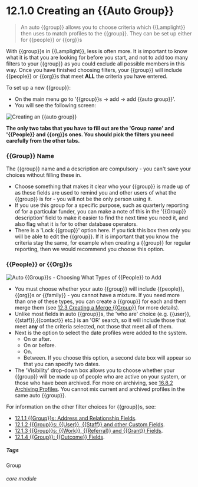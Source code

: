 # 12.1.0 Creating an {{Auto Group}}

> An auto {{group}} allows you to choose criteria which {{Lamplight}} then uses to match profiles to the {{group}}. They can be set up either for {{people}} or {{org}}s




With {{group}}s in {{Lamplight}}, less is often more. It is important to know what it is that you are looking for before you start, and not to add too many filters to your {{group}} as you could exclude all possible members in this way. Once you have finished choosing filters, your {{group}} will include {{people}} or {{org}}s that meet **ALL** the criteria you have entered. 

To set up a new {{group}}:

- On the main menu go to '{{group}}s -> add -> add {{auto group}}'. 
- You will see the following screen:

![Creating an {{auto group}}](103a.png)

**The only two tabs that you have to fill out are the 'Group name' and '{{People}} and {{org}}s ones. You should pick the filters you need carefully from the other tabs.**


### {{Group}} Name

The {{group}} name and a description are compulsory - you can't save your choices without filling these in.  
 - Choose something that makes it clear who your {{group}} is made up of as these fields are used to remind you and other users of what the {{group}} is for - you will not be the only person using it. 
- If you use this group for a specific purpose, such as quarterly reporting of for a particular funder, you can make a note of this in the '{{Group}} description' field to make it easier to find the next time you need it, and also flag what it is for to other database operators. 
- There is a 'Lock {{group}}' option here.  If you tick this box then only you will be able to edit the {{group}}. If it is important that you know the criteria stay the same, for example when creating a {{group}} for regular reporting, then we would recommend you choose this option. 


### {{People}} or {{Org}}s
 
![Auto {{Group}}s - Choosing What Types of {{People}} to Add](103b.png)

- You must choose whether your auto {{group}} will include {{people}}, {{org}}s or {{family}} - you cannot have a mixture. If you need more than one of these types, you can create a {{group}} for each and them merge them (see [12.3 Creating a Merge {{Group}}](/help/index/p/12.3) for more details). 
- Unlike most fields in auto {{group}}s, the 'who are' choice (e.g. {{user}}, {{staff}},{{contact}} etc.) is an 'OR' search, so it will include those that meet **any** of the criteria selected, not those that meet all of them. 
- Next is the option to select the date profiles were added to the system.
  - On or after. 
  - On or before.
  - On.
  - Between. If you choose this option, a second date box will appear so that you can specify two dates. 
- The 'Visibility' drop-down box allows you to choose whether your {{group}} will be made up of people who are active on your system, or those who have been archived. For more on archiving, see [16.8.2 Archiving Profiles](/help/index/p/16.8.2). You cannot mix current and archived profiles in the same auto {{group}}.

For information on the other filter choices for {{group}}s, see:

- [12.1.1 {{Group}}s: Address and Relationship Fields](/help/index/p/12.1.1).
- [12.1.2 {{Group}}s: {{User}}, {{Staff}} and other Custom Fields](/help/index/p/12.1.2).
- [12.1.3 {{Group}}s: {{Work}}, {{Referral}} and {{Grant}} Fields](/help/index/p/12.1.3).
- [12.1.4 {{Group}}: {{Outcome}} Fields](help/index/p/12.1.4).


##### Tags
Group

###### core module

